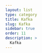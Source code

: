 ```yaml
---
layout: list
type: category
title: Kafka
slug: Kafka
sidebar: true
order: 11
description: >
  Kafka
---
```

